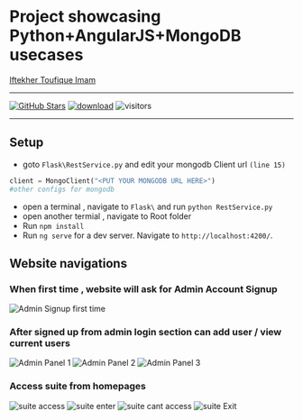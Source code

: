 # Project showcasing Python+AngularJS+MongoDB usecases

[Iftekher Toufique Imam](https://www.github.com/toufique-imam)

---

[![GitHub Stars](https://img.shields.io/github/stars/toufique-imam/skunkworks-Project-Submission?style=social)](https://github.com/caojiezhang/DAVSR)
[![download](https://img.shields.io/github/downloads/toufique-imam/skunkworks-Project-Submission/total.svg)](https://github.com/caojiezhang/DAVSR/releases)
![visitors](https://visitor-badge.glitch.me/badge?page_id=toufique-imam/skunkworks-Project-Submission)

---

## Setup
- goto `Flask\RestService.py` and edit your mongodb Client url `(line 15)`
```py
client = MongoClient("<PUT YOUR MONGODB URL HERE>")
#other configs for mongodb
```
- open a terminal , navigate to `Flask\` and run `python RestService.py`
- open another termial , navigate to Root folder 
- Run `npm install`
- Run `ng serve` for a dev server. Navigate to `http://localhost:4200/`. 

## Website navigations
### When first time , website will ask for Admin Account Signup 
![Admin Signup first time](https://raw.githubusercontent.com/toufique-imam/skunkworks-Project-Submission/master/Images/adminLogin.png "Admin Signup first time")

### After signed up from admin login section can add user / view current users
![Admin Panel 1](https://raw.githubusercontent.com/toufique-imam/skunkworks-Project-Submission/master/Images/adminPanel1.png "Admin Panel 1")
![Admin Panel 2](https://raw.githubusercontent.com/toufique-imam/skunkworks-Project-Submission/master/Images/adminPanel2.png "Admin Panel 2")
![Admin Panel 3](https://raw.githubusercontent.com/toufique-imam/skunkworks-Project-Submission/master/Images/adminPanel3.png "Admin Panel 3")

### Access suite from homepages
![suite access](https://raw.githubusercontent.com/toufique-imam/skunkworks-Project-Submission/master/Images/suiteAccess1.png "Suite Access")
![suite enter](https://raw.githubusercontent.com/toufique-imam/skunkworks-Project-Submission/master/Images/suiteEnter1.png "Suite Enter")
![suite cant access](https://raw.githubusercontent.com/toufique-imam/skunkworks-Project-Submission/master/Images/suiteCantAccess.png "Suite Cant Access")
![suite Exit](https://raw.githubusercontent.com/toufique-imam/skunkworks-Project-Submission/master/Images/suiteexit1.png "Suite exit")
